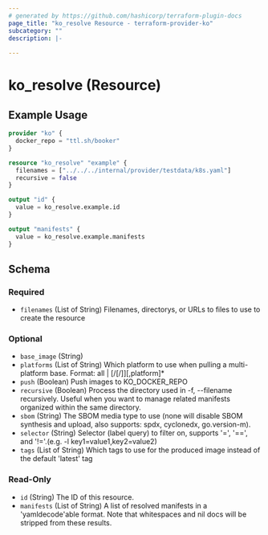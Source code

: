 ```yaml
---
# generated by https://github.com/hashicorp/terraform-plugin-docs
page_title: "ko_resolve Resource - terraform-provider-ko"
subcategory: ""
description: |-
  
---
```


# ko_resolve (Resource)



## Example Usage

```terraform
provider "ko" {
  docker_repo = "ttl.sh/booker"
}

resource "ko_resolve" "example" {
  filenames = ["../../../internal/provider/testdata/k8s.yaml"]
  recursive = false
}

output "id" {
  value = ko_resolve.example.id
}

output "manifests" {
  value = ko_resolve.example.manifests
}
```

<!-- schema generated by tfplugindocs -->
## Schema

### Required

- `filenames` (List of String) Filenames, directorys, or URLs to files to use to create the resource

### Optional

- `base_image` (String)
- `platforms` (List of String) Which platform to use when pulling a multi-platform base. Format: all | <os>[/<arch>[/<variant>]][,platform]*
- `push` (Boolean) Push images to KO_DOCKER_REPO
- `recursive` (Boolean) Process the directory used in -f, --filename recursively. Useful when you want to manage related manifests organized within the same directory.
- `sbom` (String) The SBOM media type to use (none will disable SBOM synthesis and upload, also supports: spdx, cyclonedx, go.version-m).
- `selector` (String) Selector (label query) to filter on, supports '=', '==', and '!='.(e.g. -l key1=value1,key2=value2)
- `tags` (List of String) Which tags to use for the produced image instead of the default 'latest' tag

### Read-Only

- `id` (String) The ID of this resource.
- `manifests` (List of String) A list of resolved manifests in a 'yamldecode'able format. Note that whitespaces and nil docs will be stripped from these results.


